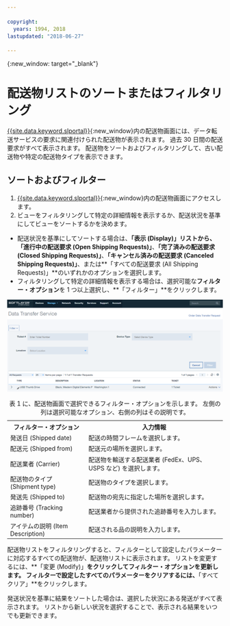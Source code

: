```yaml
---

copyright:
  years: 1994, 2018
lastupdated: "2018-06-27"

---
```

{:new_window: target="_blank"}

# 配送物リストのソートまたはフィルタリング

[{{site.data.keyword.slportal}}](https://control.softlayer.com/){:new_window}内の配送物画面には、データ転送サービスの要求に関連付けられた配送物が表示されます。 過去 30 日間の配送要求がすべて表示されます。 配送物をソートおよびフィルタリングして、古い配送物や特定の配送物タイプを表示できます。 

## ソートおよびフィルター

1. [{{site.data.keyword.slportal}}](https://control.softlayer.com/){:new_window}内の配送物画面にアクセスします。 
2. ビューをフィルタリングして特定の詳細情報を表示するか、配送状況を基準にしてビューをソートするかを決めます。
  - 配送状況を基準にしてソートする場合は、**「表示 (Display)」**リストから、**「進行中の配送要求 (Open Shipping Requests)」**、**「完了済みの配送要求 (Closed Shipping Requests)」**、**「キャンセル済みの配送要求 (Canceled Shipping Requests)」**、または**「すべての配送要求 (All Shipping Requests)」**のいずれかのオプションを選択します。
  - フィルタリングして特定の詳細情報を表示する場合は、選択可能な**フィルター・オプション**を 1 つ以上選択し、**「フィルター」**をクリックします。


![DTS 配送物画面](/images/DTSShipmentScreen.PNG)

<table><caption>表 1 に、配送物画面で選択できるフィルター・オプションを示します。 左側の列は選択可能なオプション、右側の列はその説明です。</caption>
<tr><th>フィルター・オプション</th><th>入力情報</th></tr>
<tr><td>発送日 (Shipped date)</td><td>配送の時間フレームを選択します。</td></tr>
<tr><td>配送元 (Shipped from)</td><td>配送元の場所を選択します。</td></tr>
<tr><td>配送業者 (Carrier)</td><td>配送物を輸送する配送業者 (FedEx、UPS、USPS など) を選択します。</td></tr>
<tr><td>配送物のタイプ (Shipment type)</td><td>配送物のタイプを選択します。</td></tr>
<tr><td>発送先 (Shipped to)</td><td>配送物の宛先に指定した場所を選択します。</td></tr>
<tr><td>追跡番号 (Tracking number)</td><td>配送業者から提供された追跡番号を入力します。</td></tr>
<tr><td>アイテムの説明 (Item Description)</td><td>配送される品の説明を入力します。</td></tr>
</table>


配送物リストをフィルタリングすると、フィルターとして設定したパラメーターに対応するすべての配送物が、配送物リストに表示されます。 リストを変更するには、**「変更 (Modify)」**をクリックしてフィルター・オプションを更新します。 フィルターで設定したすべてのパラメーターをクリアするには、**「すべてクリア」**をクリックします。 

発送状況を基準に結果をソートした場合は、選択した状況にある発送がすべて表示されます。 リストから新しい状況を選択することで、表示される結果をいつでも更新できます。
